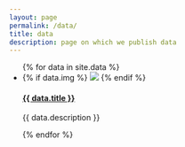 ```yaml
---
layout: page
permalink: /data/
title: data
description: page on which we publish data
---
```


<!-- <img class="col one left" src="/img/prf/retmap_flat.png"> -->

<ul class="post-list">
{% for data in site.data %}
    <li>
    {% if data.img %}
            <img class="col one right" src="{{ data.img }}">
    {% endif %}     
        <h4><a class="person-title" href="{{ data.url | prepend: site.baseurl }}">{{ data.title }}</a></h4>
            <p>{{ data.description }}</p>
      </li>
{% endfor %}
</ul>